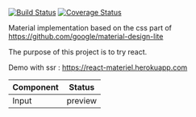 [![Build Status](https://travis-ci.org/sebastienva/react-materiel.svg?branch=master)](https://travis-ci.org/sebastienva/react-materiel)
[![Coverage Status](https://coveralls.io/repos/github/sebastienva/react-materiel/badge.svg?branch=master)](https://coveralls.io/github/sebastienva/react-materiel?branch=master)

Material implementation based on the css part of https://github.com/google/material-design-lite

The purpose of this project is to try react.

Demo with ssr : https://react-materiel.herokuapp.com


| Component | Status  | 
|-----------|---------|
| Input     | preview |  
